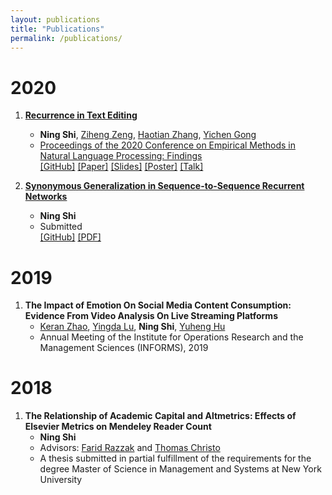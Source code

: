 ```yaml
---
layout: publications
title: "Publications"
permalink: /publications/
---
```

# 2020
1. [**Recurrence in Text Editing**](https://www.aclweb.org/anthology/2020.findings-emnlp.159)
      * **Ning Shi**, [Ziheng Zeng](https://www.linkedin.com/in/ziheng-zeng-60532a179/), [Haotian Zhang](https://www.linkedin.com/in/haotian01/), [Yichen Gong](https://www.linkedin.com/in/yichengong1/)
      * [Proceedings of the 2020 Conference on Empirical Methods in Natural Language Processing: Findings](https://www.aclweb.org/anthology/volumes/2020.findings-emnlp/)  
      [[GitHub]](https://github.com/ShiningLab/Recurrent-Text-Editing) [[Paper]](https://www.aclweb.org/anthology/2020.findings-emnlp.159.pdf) [[Slides]](/assets/slides/Recurrent_Inference_in_Text_Editing.pdf) [[Poster]](/assets/posters/Recurrent_Inference_in_Text_Editing.pdf) [[Talk]](https://slideslive.com/38940648/recurrent-inference-in-text-editing)

2. [**Synonymous Generalization in Sequence-to-Sequence Recurrent Networks**](https://arxiv.org/abs/2003.06658)
      * **Ning Shi**
      * Submitted  
      [[GitHub]](https://github.com/MrShininnnnn/CECW) [[PDF]](https://arxiv.org/pdf/2003.06658.pdf)

# 2019
1. **The Impact of Emotion On Social Media Content Consumption: Evidence From Video Analysis On Live Streaming Platforms**
      * [Keran Zhao](https://www.linkedin.com/in/keran-zhao-65a2a07b/), [Yingda Lu](https://www.linkedin.com/in/yingda-lu-b4749512/), **Ning Shi**, [Yuheng Hu](https://yuhenghu.com/) 
      * Annual Meeting of the Institute for Operations Research and the Management Sciences (INFORMS), 2019

# 2018
1. **The Relationship of Academic Capital and Altmetrics: Effects of Elsevier Metrics on Mendeley Reader Count**
      * **Ning Shi**
      * Advisors: [Farid Razzak](https://www.linkedin.com/in/farrazzak/) and [Thomas Christo](https://www.linkedin.com/in/thomas-christo-ph-d-3330922/)
      * A thesis submitted in partial fulfillment of the requirements for the degree Master of Science in Management and Systems at New York University
